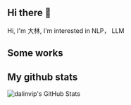 ## Hi there 👋

Hi, I'm 大林, I'm interested in NLP， LLM

## Some works


## My github stats
![dalinvip's GitHub Stats](https://github-readme-stats.vercel.app/api?username=dalinvip&show_icons=true&theme=radical)

